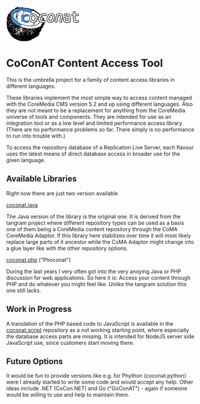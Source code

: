 ![CoConAT](https://raw.githubusercontent.com/mgoellnitz/coconat/master/template/coconat-small.png)

# CoConAT Content Access Tool

This is the umbrella project for a family of content access libraries in 
different languages.

These libraries implement the most simple way to access content managed with the 
CoreMedia CMS version 5.2 and up using different languages. Also they are not 
meant to be a replacement for anything from the CoreMedia universe of tools and 
components. They are intended for use as an integration tool or as a low level 
and limited performance access library. (There are no performance problems so 
far. There simply is no performance to run into trouble with.)

To access the repository database of a Replication Live Server, each flavour 
uses the latest means of direct database access in broader use for the given 
language.

## Available Libraries

Right now there are just two version available

[coconat.java](https://github.com/mgoellnitz/coconat.java)

The Java version of the library is the original one. It is derived from the 
tangram project where different repository types can be used as a basis one of 
them being a CoreMedia content repository through the CoMA CoreMedia Adaptor. 
If this library here stabilizes over time it will most likely replace large 
parts of it ancestor while the CoMA Adaptor might change into a glue layer like 
with the other repository options.

[coconat.php](https://github.com/mgoellnitz/coconat.php) ("Phoconat")

During the last years I very often got into the very anoying Java or PHP 
discussion for web applications. So here it is: Access your content through PHP 
and do whatever you might feel like. Unlike the tangram solution this one still 
lacks.

## Work in Progress

A translation of the PHP based code to JavaScript is available in the 
[coconat.script](https://github.com/mgoellnitz/coconat.script) repository as a 
not working starting point, where especially the database access parts are 
missing. It is intended for NodeJS server side JavaScript use, since customers
start moving there.

## Future Options

It would be fun to provide versions like e.g. for Phython (coconat.python) were 
I  already started to write some code and would accept any help. Other ideas 
include .NET (CoCon.NET) and Go ("GoConAT") - again  if someone would be willing 
to use and help to maintain them.
